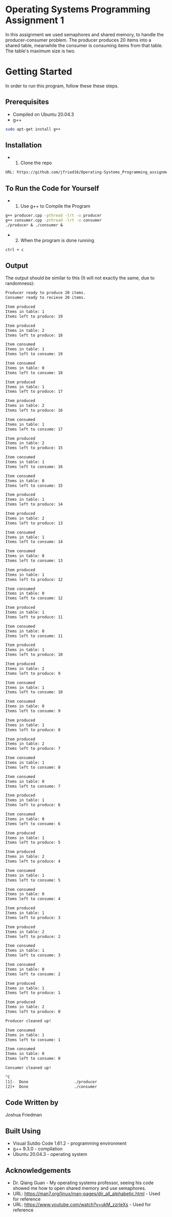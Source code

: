 # Operating Systems Programming Assignment 1
In this assignment we used semaphores and shared memory, to handle the producer-consumer problem. The producer produces 20 items into a shared table, meanwhile the consumer is consuming items from that table. The table's maximum size is two. 

# Getting Started
In order to run this program, follow these these steps.

## Prerequisites 
  - Compiled on Ubuntu 20.04.3
  - g++
```bash
sudo apt-get install g++
```
## Installation
  - 1. Clone the repo 
  ```bash
  URL: https://github.com/jfried16/Operating-Systems_Programming_assignment_1.git
  ```
## To Run the Code for Yourself
  - 1. Use g++ to Compile the Program
  ```bash
  g++ producer.cpp -pthread -lrt -o producer
  g++ consumer.cpp -pthread -lrt -o consumer
  ./producer & ./consumer &
  ```
  - 2. When the program is done running
   ```bash
   ctrl + c
   ```
  ## Output
  The output should be similar to this (It will not exactly the same, due to randomness):
  ```bash
Producer ready to produce 20 items.
Consumer ready to recieve 20 items.

Item produced 
Items in table: 1
Items left to produce: 19

Item produced 
Items in table: 2
Items left to produce: 18

Item consumed 
Items in table: 1
Items left to consume: 19

Item consumed 
Items in table: 0
Items left to consume: 18

Item produced 
Items in table: 1
Items left to produce: 17

Item produced 
Items in table: 2
Items left to produce: 16

Item consumed 
Items in table: 1
Items left to consume: 17

Item produced 
Items in table: 2
Items left to produce: 15

Item consumed 
Items in table: 1
Items left to consume: 16

Item consumed 
Items in table: 0
Items left to consume: 15

Item produced 
Items in table: 1
Items left to produce: 14

Item produced 
Items in table: 2
Items left to produce: 13

Item consumed 
Items in table: 1
Items left to consume: 14

Item consumed 
Items in table: 0
Items left to consume: 13

Item produced 
Items in table: 1
Items left to produce: 12

Item consumed 
Items in table: 0
Items left to consume: 12

Item produced 
Items in table: 1
Items left to produce: 11

Item consumed 
Items in table: 0
Items left to consume: 11

Item produced 
Items in table: 1
Items left to produce: 10

Item produced 
Items in table: 2
Items left to produce: 9

Item consumed 
Items in table: 1
Items left to consume: 10

Item consumed 
Items in table: 0
Items left to consume: 9

Item produced 
Items in table: 1
Items left to produce: 8

Item produced 
Items in table: 2
Items left to produce: 7

Item consumed 
Items in table: 1
Items left to consume: 8

Item consumed 
Items in table: 0
Items left to consume: 7

Item produced 
Items in table: 1
Items left to produce: 6

Item consumed 
Items in table: 0
Items left to consume: 6

Item produced 
Items in table: 1
Items left to produce: 5

Item produced 
Items in table: 2
Items left to produce: 4

Item consumed 
Items in table: 1
Items left to consume: 5

Item consumed 
Items in table: 0
Items left to consume: 4

Item produced 
Items in table: 1
Items left to produce: 3

Item produced 
Items in table: 2
Items left to produce: 2

Item consumed 
Items in table: 1
Items left to consume: 3

Item consumed 
Items in table: 0
Items left to consume: 2

Item produced 
Items in table: 1
Items left to produce: 1

Item produced 
Items in table: 2
Items left to produce: 0

Producer cleaned up!

Item consumed 
Items in table: 1
Items left to consume: 1

Item consumed 
Items in table: 0
Items left to consume: 0

Consumer cleaned up!

^C
[1]-  Done                    ./producer
[2]+  Done                    ./consumer
```
## Code Written by
Joshua Friedman
## Built Using
 - Visual Sutdio Code 1.61.2 - programming environment
 - g++ 9.3.0 - compilation
 - Ubuntu 20.04.3 - operating system
 ## Acknowledgements
 - Dr. Qiang Guan - My operating systems professor, seeing his code showed me how to open shared memory and use semaphores. 
 - URL: https://man7.org/linux/man-pages/dir_all_alphabetic.html - Used for reference
 - URL: https://www.youtube.com/watch?v=ukM_zzrIeXs - Used for reference
 
